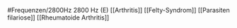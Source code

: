 #Frequenzen/2800Hz
2800 Hz (E)
[[Arthritis]]
[[Felty-Syndrom]]
[[Parasiten filariose]]
[[Rheumatoide Arthritis]]